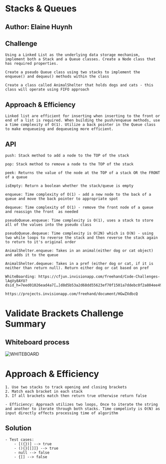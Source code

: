 # Stacks & Queues

## Author: Elaine Huynh

## Challenge

    Using a Linked List as the underlying data storage mechanism, implement both a Stack and a Queue classes. Create a Node class that has required properties.

    Create a pseudo Queue class using two stacks to implement the enqueue() and dequeu() methods within the class

    Create a class called AnimalShelter that holds dogs and cats - this class will operate using FIFO approach


## Approach & Efficiency

    Linked list are efficient for inserting when inserting to the front or end of a list is required. When building the push/enqueue methods, use a time complexity of O(1). Utilize a back pointer in the Queue class to make enqueueing and dequeueing more efficient.

## API

    push: Stack method to add a node to the TOP of the stack

    pop: Stack method to remove a node to the TOP of the stack

    peek: Returns the value of the node at the TOP of a stack OR the FRONT of a queue

    isEmpty: Return a boolean whether the stack/queue is empty

    enqueue: Time complexity of O(1) - add a new node to the back of a queue and move the back pointer to appropriate spot

    dequeue: Time complexity of O(1) - remove the front node of a queue and reassign the front  as needed

    pseudoQueue.enqueue: Time complexity is O(1), uses a stack to store all of the values into the pseudo class

    pseudoQueue.dequeue: Time complexity is O(2N) which is O(N) - using two while loops to reverse the stack and then reverse the stack again to return to it's original order

    AnimalShelter.enqueue: Takes in an animal(either dog or cat object) and adds it to the queue

    AnimalShelter.dequeue: Takes in a pref (either dog or cat, if it is neither than return null). Return either dog or cat based on pref 

    WhiteBoarding: https://cfjun.invisionapp.com/freehand/Code-Challenges-lAqVy8AYU?dsid_h=7eed01026ead4a7[…]d8d5b53a2d68dd55623ef70f1501a7ddebc0f2a804ee49b2e2a5ae5ffb

    https://projects.invisionapp.com/freehand/document/HGwZXdbcQ
    
# Validate Brackets Challenge Summary

## Whiteboard process
![WHITEBOARD]('./codechallenge-13.png')

# Approach & Efficiency
    1. Use two stacks to track opening and closing brackets
    2. Match each bracket in each stack
    3. If all brackets match then return true otherwise return false

    - Efficiency: Approach utilizes two loops, Once to iterate the string and another to iterate through both stacks. Time compelixty is O(N) as input directly effects processing time of algorithm

## Solution
    - Test cases:
        - [({})] --> true
        - (){}[[]]} --> true
        - null --> false
        - {[] --> false
